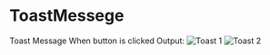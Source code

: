 # ToastMessege
Toast Message When button is clicked
Output:
![Toast 1](https://user-images.githubusercontent.com/59989991/73906728-ed97db00-48c9-11ea-82e4-2b76fc10a682.jpeg)
![Toast 2](https://user-images.githubusercontent.com/59989991/73906733-ee307180-48c9-11ea-969a-f0e9fc22de90.jpeg)

